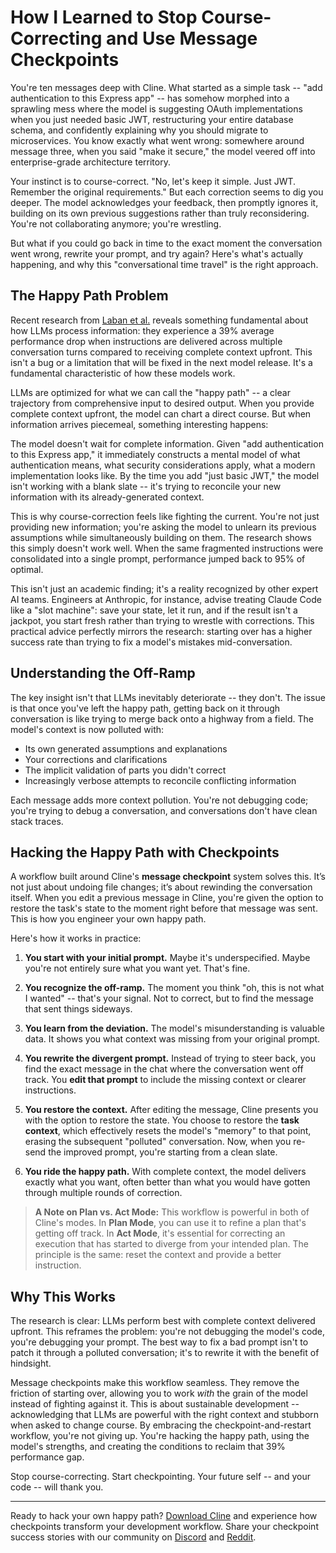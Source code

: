 # How I Learned to Stop Course-Correcting and Use Message Checkpoints

You're ten messages deep with Cline. What started as a simple task -- "add authentication to this Express app" -- has somehow morphed into a sprawling mess where the model is suggesting OAuth implementations when you just needed basic JWT, restructuring your entire database schema, and confidently explaining why you should migrate to microservices. You know exactly what went wrong: somewhere around message three, when you said "make it secure," the model veered off into enterprise-grade architecture territory.

Your instinct is to course-correct. "No, let's keep it simple. Just JWT. Remember the original requirements." But each correction seems to dig you deeper. The model acknowledges your feedback, then promptly ignores it, building on its own previous suggestions rather than truly reconsidering. You're not collaborating anymore; you're wrestling.

But what if you could go back in time to the exact moment the conversation went wrong, rewrite your prompt, and try again? Here's what's actually happening, and why this "conversational time travel" is the right approach.

## The Happy Path Problem

Recent research from [Laban et al.](https://arxiv.org/abs/2505.06120) reveals something fundamental about how LLMs process information: they experience a 39% average performance drop when instructions are delivered across multiple conversation turns compared to receiving complete context upfront. This isn't a bug or a limitation that will be fixed in the next model release. It's a fundamental characteristic of how these models work.

LLMs are optimized for what we can call the "happy path" -- a clear trajectory from comprehensive input to desired output. When you provide complete context upfront, the model can chart a direct course. But when information arrives piecemeal, something interesting happens:

The model doesn't wait for complete information. Given "add authentication to this Express app," it immediately constructs a mental model of what authentication means, what security considerations apply, what a modern implementation looks like. By the time you add "just basic JWT," the model isn't working with a blank slate -- it's trying to reconcile your new information with its already-generated context.

This is why course-correction feels like fighting the current. You're not just providing new information; you're asking the model to unlearn its previous assumptions while simultaneously building on them. The research shows this simply doesn't work well. When the same fragmented instructions were consolidated into a single prompt, performance jumped back to 95% of optimal.

This isn't just an academic finding; it's a reality recognized by other expert AI teams. Engineers at Anthropic, for instance, advise treating Claude Code like a "slot machine": save your state, let it run, and if the result isn't a jackpot, you start fresh rather than trying to wrestle with corrections. This practical advice perfectly mirrors the research: starting over has a higher success rate than trying to fix a model's mistakes mid-conversation.

## Understanding the Off-Ramp

The key insight isn't that LLMs inevitably deteriorate -- they don't. The issue is that once you've left the happy path, getting back on it through conversation is like trying to merge back onto a highway from a field. The model's context is now polluted with:

- Its own generated assumptions and explanations
- Your corrections and clarifications
- The implicit validation of parts you didn't correct
- Increasingly verbose attempts to reconcile conflicting information

Each message adds more context pollution. You're not debugging code; you're trying to debug a conversation, and conversations don't have clean stack traces.

## Hacking the Happy Path with Checkpoints

A workflow built around Cline's **message checkpoint** system solves this. It’s not just about undoing file changes; it’s about rewinding the conversation itself. When you edit a previous message in Cline, you're given the option to restore the task's state to the moment right before that message was sent. This is how you engineer your own happy path.

Here's how it works in practice:

1. **You start with your initial prompt.** Maybe it's underspecified. Maybe you're not entirely sure what you want yet. That's fine.

2. **You recognize the off-ramp.** The moment you think "oh, this is not what I wanted" -- that's your signal. Not to correct, but to find the message that sent things sideways.

3. **You learn from the deviation.** The model's misunderstanding is valuable data. It shows you what context was missing from your original prompt.

4. **You rewrite the divergent prompt.** Instead of trying to steer back, you find the exact message in the chat where the conversation went off track. You **edit that prompt** to include the missing context or clearer instructions.

5. **You restore the context.** After editing the message, Cline presents you with the option to restore the state. You choose to restore the **task context**, which effectively resets the model's "memory" to that point, erasing the subsequent "polluted" conversation. Now, when you re-send the improved prompt, you're starting from a clean slate.

6. **You ride the happy path.** With complete context, the model delivers exactly what you want, often better than what you would have gotten through multiple rounds of correction.

> **A Note on Plan vs. Act Mode:** This workflow is powerful in both of Cline's modes. In **Plan Mode**, you can use it to refine a plan that's getting off track. In **Act Mode**, it's essential for correcting an execution that has started to diverge from your intended plan. The principle is the same: reset the context and provide a better instruction.

## Why This Works

The research is clear: LLMs perform best with complete context delivered upfront. This reframes the problem: you're not debugging the model's code, you're debugging your prompt. The best way to fix a bad prompt isn't to patch it through a polluted conversation; it's to rewrite it with the benefit of hindsight.

Message checkpoints make this workflow seamless. They remove the friction of starting over, allowing you to work *with* the grain of the model instead of fighting against it. This is about sustainable development -- acknowledging that LLMs are powerful with the right context and stubborn when asked to change course. By embracing the checkpoint-and-restart workflow, you're not giving up. You're hacking the happy path, using the model's strengths, and creating the conditions to reclaim that 39% performance gap.

Stop course-correcting. Start checkpointing. Your future self -- and your code -- will thank you.

---

Ready to hack your own happy path? [Download Cline](https://cline.bot/) and experience how checkpoints transform your development workflow. Share your checkpoint success stories with our community on [Discord](https://discord.gg/cline) and [Reddit](https://www.reddit.com/r/cline/).
